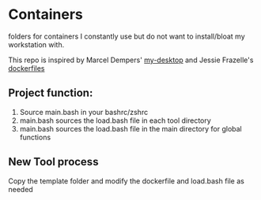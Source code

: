 # Containers

folders for containers I constantly use but do not want to install/bloat my
workstation with.

This repo is inspired by Marcel Dempers' [my-desktop](https://github.com/marcel-dempers/my-desktop) and Jessie Frazelle's [dockerfiles](https://github.com/jessfraz/dockerfiles)

## Project function:
1. Source main.bash in your bashrc/zshrc
2. main.bash sources the load.bash file in each tool directory
2. main.bash sources the load.bash file in the main directory for global
   functions

## New Tool process

Copy the template folder and modify the dockerfile and load.bash file as needed
